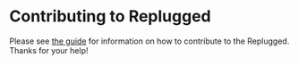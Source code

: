 # Contributing to Replugged

Please see [the guide](https://guide.replugged.dev/docs/contributing/replugged) for information on
how to contribute to the Replugged. Thanks for your help!
